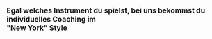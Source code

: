 ### Egal welches Instrument du spielst, bei uns bekommst du individuelles Coaching im<br>"New York" Style
